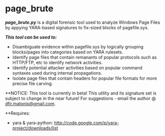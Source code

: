 page_brute
==========

***page_brute.py*** is a digital forensic tool used to analyze Windows Page Files by appying YARA-based signatures to fix-sized blocks of pagefile.sys. 

***This tool can be used to:***
 * Disambiguate evidence within pagefile.sys by logically grouping blocks/pages into categories based on YARA rulesets.
 * Identify page files that contain remanants of popular protocols such as HTTP/FTP, etc to identify network activities.
 * Identify potential attacker activities based on popular command syntaxes used during internal propagations.
 * Isolate page files that contain headers for popular file formats for more precise file carving.

**NOTICE:
This tool is currently in beta! This utility and its signature set is subject to change in the near future! For suggestions - email the author @ dfir.matonis@gmail.com.

**Requires:
 * yara & yara-python: http://code.google.com/p/yara-project/downloads/list

